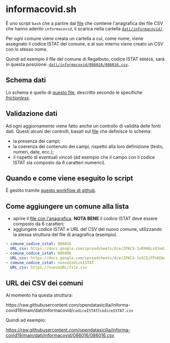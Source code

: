 # informacovid.sh

È uno script `bash` che a partire dal [file](../../dati/informacovid/informacovid.yml) che contiene l'anagrafica dei file CSV che hanno aderito `informacovid`, li scarica nella cartella [`dati/informacovid/`](../../dati/informacovid).

Per ogni comune viene creata un cartella a cui, come nome, viene assegnato il codice ISTAT del comune, e al suo interno viene creato un CSV con lo stesso nome.

Quindi ad esempio il file del comune di Regalbuto, codice ISTAT `086016`, sarà in questa posizione: [`dati/informacovid/086016/086016.csv`](../../dati/informacovid/086016/086016.csv).

## Schema dati

Lo schema è quello di [questo file](../../dati/informacovid/informacovid_schema.yaml), descritto secondo le specifiche [*frictionless*](https://frictionlessdata.io/).

## Validazione dati

Ad ogni aggiornamento viene fatto anche un controllo di validità delle fonti dati. Questi alcuni dei controlli, basati sul [file](../../dati/informacovid/informacovid_schema.yaml) che definisce lo schema:

- la presenza dei campi;
- la coerenza del contenuto dei campi, rispetto alla loro definizione (testo, numeri, date, ecc.);
- il rispetto di eventuali vincoli (ad esempio che il campo con il codice ISTAT sia composto da 6 caratteri numerici).


## Quando e come viene eseguito lo script

È gestito tramite [questo workflow di github](../../.github/workflows/informacovid.yml).

## Come aggiungere un comune alla lista

- aprire il [file con l'anagrafica](../../dati/informacovid/informacovid.yml). **NOTA BENE** il codice ISTAT deve essere composto da 6 caratteri;
- aggiungere codice ISTAT e URL del CSV del nuovo comune, utilizzando la stessa struttura del file di anagrafica (esempio).


```yaml
- comune_codice_istat: 086016
  URL_csv: https://docs.google.com/spreadsheets/d/e/2PACX-1vRXHbLv9Jm42EA8Y3YExNUUwKJkRTkrtQklpbnRjWI6IjqDyd6Qz6qg2vMpYQa6gTfS47qgzP0GnpuM/pub?output=csv
- comune_codice_istat: 086006
  URL_csv: https://docs.google.com/spreadsheets/d/e/2PACX-1vSCEjFPsKDAaBAtlMFiOz14BUGKwhndMYZ6QK5824dRAwU0c0Zrq-8x1cdLN1t5aBUHxrUtRb2LxJxf/pub?gid=234868662&single=true&output=csv
- comune_codice_istat: nuovoCodiceISTAT
  URL_csv: https://nuovoURL/file.csv
```

## URL dei CSV dei comuni

Al momento ha questa struttura:


ht<span>t</span>ps://raw.githubusercontent.com/opendatasicilia/informa-covid19/main/dati/informacovid/`codiceISTAT`/`codiceISTAT.csv`


Quindi ad esempio:

<https://raw.githubusercontent.com/opendatasicilia/informa-covid19/main/dati/informacovid/086016/086016.csv>
